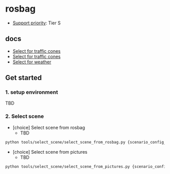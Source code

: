 # rosbag

- [Support priority](https://github.com/tier4/autoware-ml/blob/main/docs/design/autoware_ml_design.md#support-priority): Tier S

## docs

- [Select for traffic cones](docs/traffic_cone.md)
- [Select for traffic cones](docs/traffic_light.md)
- [Select for weather](docs/weather.md)

## Get started
### 1. setup environment

TBD

### 2. Select scene

- [choice] Select scene from rosbag
  - TBD

```sh
python tools/select_scene/select_scene_from_rosbag.py {scenario_config_file} {rosbag_config_file} {rosbag_file} --visualization
```

- [choice] Select scene from pictures
  - TBD

```sh
python tools/select_scene/select_scene_from_pictures.py {scenario_config_file} {directory or image_file}
```
